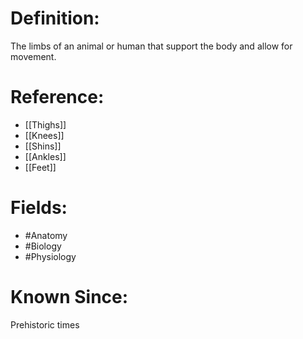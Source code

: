 

# Definition:
The limbs of an animal or human that support the body and allow for movement.

# Reference:
- [[Thighs]]
- [[Knees]]
- [[Shins]]
- [[Ankles]]
- [[Feet]]

# Fields: 
- #Anatomy
- #Biology
- #Physiology

# Known Since:
Prehistoric times

